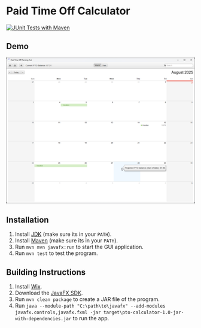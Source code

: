 # Paid Time Off Calculator

[![JUnit Tests with Maven](https://github.com/MattTheCuber/pto-calculator/actions/workflows/maven.yml/badge.svg)](https://github.com/MattTheCuber/pto-calculator/actions/workflows/maven.yml)

## Demo

![Demonstration](docs/images/demonstration.png)

## Installation

1. Install [JDK](https://www.oracle.com/java/technologies/downloads/) (make sure its in your `PATH`).
2. Install [Maven](https://maven.apache.org/download.cgi) (make sure its in your `PATH`).
3. Run `mvn mvn javafx:run` to start the GUI application.
4. Run `mvn test` to test the program.

## Building Instructions

1. Install [Wix](https://github.com/wixtoolset/wix/releases/).
2. Download the [JavaFX SDK](https://gluonhq.com/products/javafx/).
3. Run `mvn clean package` to create a JAR file of the program.
4. Run `java --module-path "C:\path\to\javafx" --add-modules javafx.controls,javafx.fxml -jar target\pto-calculator-1.0-jar-with-dependencies.jar` to run the app.
